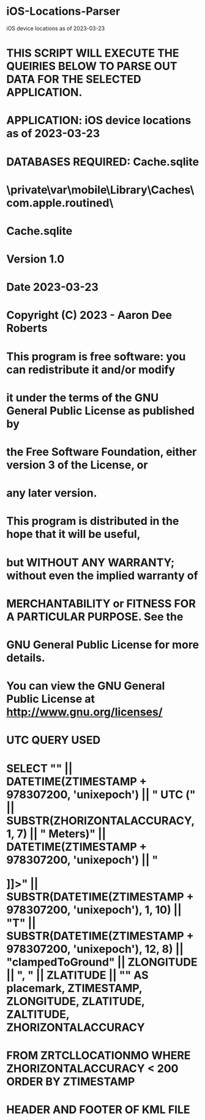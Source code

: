 # iOS-Locations-Parser
iOS device locations as of 2023-03-23
# THIS SCRIPT WILL EXECUTE THE QUEIRIES BELOW TO PARSE OUT DATA FOR THE SELECTED APPLICATION.
# APPLICATION: iOS device locations as of 2023-03-23
# DATABASES REQUIRED: Cache.sqlite
#
#       \private\var\mobile\Library\Caches\com.apple.routined\
#           Cache.sqlite
#
# Version 1.0
# Date  2023-03-23
# Copyright (C) 2023 - Aaron Dee Roberts
#
# This program is free software: you can redistribute it and/or modify
# it under the terms of the GNU General Public License as published by
# the Free Software Foundation, either version 3 of the License, or
# any later version.
#
# This program is distributed in the hope that it will be useful,
# but WITHOUT ANY WARRANTY; without even the implied warranty of
# MERCHANTABILITY or FITNESS FOR A PARTICULAR PURPOSE.  See the
# GNU General Public License for more details.
#
# You can view the GNU General Public License at <http://www.gnu.org/licenses/>
#
# UTC QUERY USED
# SELECT "<Placemark><name>" || DATETIME(ZTIMESTAMP + 978307200, 'unixepoch') || "  UTC  (" || SUBSTR(ZHORIZONTALACCURACY, 1, 7) || " Meters)</name><description><![CDATA[<p>" || DATETIME(ZTIMESTAMP + 978307200, 'unixepoch') || "</p>]]></description><TimeStamp><when>" || SUBSTR(DATETIME(ZTIMESTAMP + 978307200, 'unixepoch'), 1, 10) || "T" || SUBSTR(DATETIME(ZTIMESTAMP + 978307200, 'unixepoch'), 12, 8) || "</when></TimeStamp><Point><altitudeMode>clampedToGround</altitudeMode><coordinates>" || ZLONGITUDE || ", " || ZLATITUDE || "</coordinates></Point></Placemark>" AS placemark, ZTIMESTAMP, ZLONGITUDE, ZLATITUDE, ZALTITUDE, ZHORIZONTALACCURACY
# FROM ZRTCLLOCATIONMO WHERE ZHORIZONTALACCURACY < 200 ORDER BY ZTIMESTAMP
#
# HEADER AND FOOTER OF KML FILE
# <?xml version="1.0" encoding="utf-8"?>
# <kml xmlns:gx="http://www.google.com/kml/ext/2.2" xmlns="http://www.opengis.net/kml/2.2">
# <Document>
#
# </Document>
# </kml>
